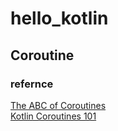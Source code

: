# hello_kotlin

## Coroutine


### refernce  
[The ABC of Coroutines](https://www.youtube.com/watch?v=bM7PVVL_5GM)  
[Kotlin Coroutines 101](https://www.youtube.com/watch?v=ZTDXo0-SKuU)  
